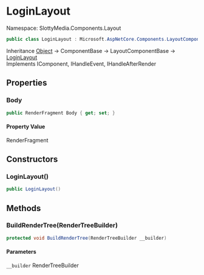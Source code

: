 # LoginLayout

Namespace: SlottyMedia.Components.Layout

```csharp
public class LoginLayout : Microsoft.AspNetCore.Components.LayoutComponentBase, Microsoft.AspNetCore.Components.IComponent, Microsoft.AspNetCore.Components.IHandleEvent, Microsoft.AspNetCore.Components.IHandleAfterRender
```

Inheritance [Object](https://docs.microsoft.com/en-us/dotnet/api/system.object) → ComponentBase → LayoutComponentBase → [LoginLayout](./slottymedia.components.layout.loginlayout.md)<br>
Implements IComponent, IHandleEvent, IHandleAfterRender

## Properties

### **Body**

```csharp
public RenderFragment Body { get; set; }
```

#### Property Value

RenderFragment<br>

## Constructors

### **LoginLayout()**

```csharp
public LoginLayout()
```

## Methods

### **BuildRenderTree(RenderTreeBuilder)**

```csharp
protected void BuildRenderTree(RenderTreeBuilder __builder)
```

#### Parameters

`__builder` RenderTreeBuilder<br>
